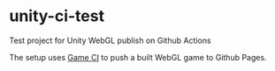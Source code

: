 # unity-ci-test
Test project for Unity WebGL publish on Github Actions

The setup uses [Game CI](https://game.ci/) to push a built WebGL game to Github Pages.
